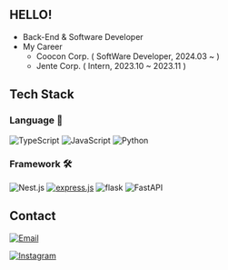 ## HELLO!

- Back-End & Software Developer
- My Career
    - Coocon Corp. ( SoftWare Developer, 2024.03 ~ )
    - Jente Corp. ( Intern, 2023.10 ~ 2023.11 )

## Tech Stack

### **Language** 📜

![TypeScript](https://img.shields.io/badge/TypeScript-3178C6?logo=typescript&logoColor=white&style=for-the-badge)
![JavaScript](https://img.shields.io/badge/JavaScript-F7DF1E?logo=javascript&logoColor=black&style=for-the-badge)
![Python](https://img.shields.io/badge/Python-3776AB?logo=python&logoColor=white&style=for-the-badge)

### **Framework** 🛠️

![Nest.js](https://img.shields.io/badge/Nest.js-%23E0234E.svg?style=for-the-badge&logo=NestJS&logoColor=white)
[![express.js](https://img.shields.io/badge/Express.js-000000?style=for-the-badge&logo=Express&logoColor=white)](https://expressjs.com)
![flask](https://img.shields.io/badge/flask-000000?style=for-the-badge&logo=flask&logoColor=white)
![FastAPI](https://img.shields.io/badge/FastAPI-009688?style=for-the-badge&logo=fastapi&logoColor=white)

## Contact

[![Email](https://img.shields.io/badge/email-ED2939?logo=gmail&logoColor=white&style=for-the-badge)](mailto:shinms0519@gmail.com)

[![Instagram](https://img.shields.io/badge/Instagram-E4405F?logo=instagram&logoColor=white&style=for-the-badge)](https://www.instagram.com/console.count/)

